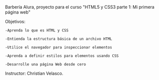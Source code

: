 Barbería Alura, proyecto para el curso "HTML5 y CSS3 parte 1: Mi primera página web"

Objetivos:

    -Aprenda lo que es HTML y CSS
    
    -Entienda la estructura básica de un archivo HTML
    
    -Utilice el navegador para inspeccionar elementos
    
    -Aprenda a definir estilos para elementos usando CSS
    
    -Desarrolle una página Web desde cero

Instructor: Christian Velasco.
